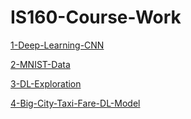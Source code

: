 # IS160-Course-Work

[1-Deep-Learning-CNN](https://github.com/vannarithomjr/IS160-Course-Work/tree/1-Deep-Learning-CNN-with-Dot-Product)

[2-MNIST-Data](https://github.com/vannarithomjr/IS160-Course-Work/tree/2-MNIST-Data)

[3-DL-Exploration](https://github.com/vannarithomjr/IS160-Course-Work/tree/3-DL-Exploration)

[4-Big-City-Taxi-Fare-DL-Model](https://github.com/vannarithomjr/IS160-Course-Work/tree/4-Big-City-Taxi-Fare-DL-Model)
